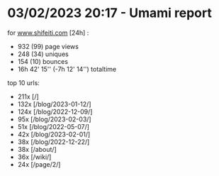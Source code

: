 # 03/02/2023 20:17 - Umami report
for www.shifeiti.com [24h] :

 - 932 (99) page views
 - 248 (34) uniques
 - 154 (10) bounces
 - 16h 42' 15'' (-7h 12' 14'') totaltime


top 10 urls:
 - 211x [/]
 - 132x [/blog/2023-01-12/]
 - 124x [/blog/2022-12-09/]
 - 95x [/blog/2023-02-03/]
 - 51x [/blog/2022-05-07/]
 - 42x [/blog/2023-02-01/]
 - 38x [/blog/2022-12-22/]
 - 38x [/about/]
 - 36x [/wiki/]
 - 24x [/page/2/]


